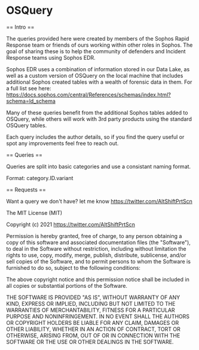 # OSQuery

== Intro ==

The queries provided here were created by members of the Sophos Rapid Response team or friends of ours working within other roles in Sophos. The goal of sharing these is to help the community of defenders and Incident Response teams using Sophos EDR.

Sophos EDR uses a combination of information stored in our Data Lake, as well as a custom version of OSQuery on the local machine that includes additional Sophos created tables with a wealth of forensic data in them. For a full list see here: https://docs.sophos.com/central/References/schemas/index.html?schema=ld_schema

Many of these queries benefit from the additional Sophos tables added to OSQuery, while others will work with 3rd party products using the standard OSQuery tables.

Each query includes the author details, so if you find the query useful or spot any improvements feel free to reach out.


== Queries ==

Queries are split into basic categories and use a consistant naming format.

Format: category.ID.variant


== Requests ==

Want a query we don't have? let me know https://twitter.com/AltShiftPrtScn


The MIT License (MIT)

Copyright (c) 2021 https://twitter.com/AltShiftPrtScn

Permission is hereby granted, free of charge, to any person obtaining a copy of
this software and associated documentation files (the "Software"), to deal in
the Software without restriction, including without limitation the rights to
use, copy, modify, merge, publish, distribute, sublicense, and/or sell copies of
the Software, and to permit persons to whom the Software is furnished to do so,
subject to the following conditions:

The above copyright notice and this permission notice shall be included in all
copies or substantial portions of the Software.

THE SOFTWARE IS PROVIDED "AS IS", WITHOUT WARRANTY OF ANY KIND, EXPRESS OR
IMPLIED, INCLUDING BUT NOT LIMITED TO THE WARRANTIES OF MERCHANTABILITY, FITNESS
FOR A PARTICULAR PURPOSE AND NONINFRINGEMENT. IN NO EVENT SHALL THE AUTHORS OR
COPYRIGHT HOLDERS BE LIABLE FOR ANY CLAIM, DAMAGES OR OTHER LIABILITY, WHETHER
IN AN ACTION OF CONTRACT, TORT OR OTHERWISE, ARISING FROM, OUT OF OR IN
CONNECTION WITH THE SOFTWARE OR THE USE OR OTHER DEALINGS IN THE SOFTWARE.
